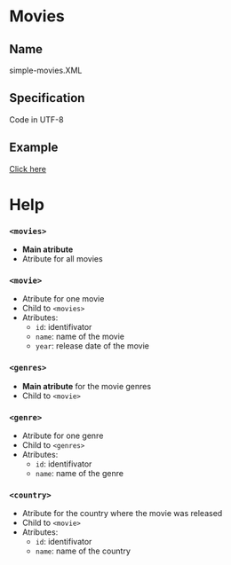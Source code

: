 # Movies

## Name

simple-movies.XML

## Specification

Code in UTF-8

## Example

[Click here](simple-movies.XML)

# Help

### `<movies>`
- **Main atribute**
- Atribute for all movies

### `<movie>`
- Atribute for one movie
- Child to `<movies>`
- Atributes:
    - `id`: identifivator
    - `name`: name of the movie
    - `year`: release date of the movie

### `<genres>`
- **Main atribute** for the movie genres
- Child to `<movie>`

### `<genre>`
- Atribute for one genre
- Child to `<genres>`
- Atributes:
    - `id`: identifivator
    - `name`: name of the genre

### `<country>`
- Atribute for the country where the movie was released
- Child to `<movie>`
- Atributes:
    - `id`: identifivator
    - `name`: name of the country
